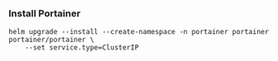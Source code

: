### Install Portainer

```
helm upgrade --install --create-namespace -n portainer portainer portainer/portainer \
    --set service.type=ClusterIP 
```
